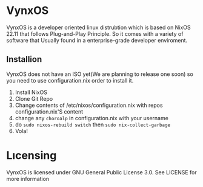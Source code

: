 # VynxOS
VynxOS is a developer oriented linux distrubtion which is based on NixOS 22.11 that follows Plug-and-Play Principle. So it comes with a variety of software that
Usually found in a enterprise-grade developer enviroment.

## Installion
VynxOS does not have an ISO yet(We are planning to release one soon) so you need to use configuration.nix order to install it.

1. Install NixOS
2. Clone Git Repo
3. Change contents of /etc/nixos/configuration.nix with repos configuration.nix'S content
4. change any ```choroalp``` in configuration.nix with your username 
5. do ```sudo nixos-rebuild switch``` then ```sudo nix-collect-garbage```
6. Vola!

# Lıcensing
VynxOS is licensed under GNU General Public License 3.0. See LICENSE for more information
